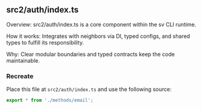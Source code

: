 ## src2/auth/index.ts

Overview: src2/auth/index.ts is a core component within the sv CLI runtime.

How it works: Integrates with neighbors via DI, typed configs, and shared types to fulfill its responsibility.

Why: Clear modular boundaries and typed contracts keep the code maintainable.

### Recreate

Place this file at `src2/auth/index.ts` and use the following source:

```ts
export * from './methods/email';

```
